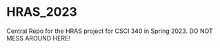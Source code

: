 # HRAS_2023
Central Repo for the HRAS project for CSCI 340 in Spring 2023. DO NOT MESS AROUND HERE!
